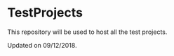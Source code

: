 TestProjects
============

This repository will be used to host all the test projects.

Updated on 09/12/2018.
